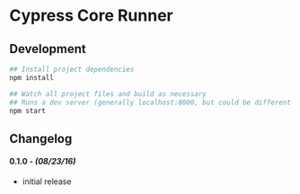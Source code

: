 # Cypress Core Runner

## Development

```bash
## Install project dependencies
npm install
```

```bash
## Watch all project files and build as necessary
## Runs a dev server (generally localhost:8000, but could be different - check the output in the console)
npm start
```


## Changelog

#### 0.1.0 - *(08/23/16)*
- initial release

